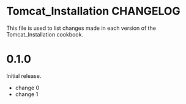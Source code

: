 # Tomcat_Installation CHANGELOG

This file is used to list changes made in each version of the Tomcat_Installation cookbook.

# 0.1.0

Initial release.

- change 0
- change 1

